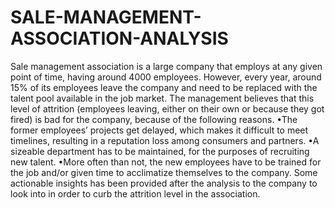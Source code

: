 # SALE-MANAGEMENT-ASSOCIATION-ANALYSIS
Sale management association is a large company that employs at any given point of time, having around 4000 employees. 
However, every year, around 15% of its employees leave the company and need to be replaced with the talent pool available in the job market. 
The management believes that this level of attrition (employees leaving, either on their own or because they got fired) is bad for the company, because of the following reasons.
•The former employees’ projects get delayed, which makes it difficult to meet timelines, resulting in a reputation loss among consumers and partners.
•A sizeable department has to be maintained, for the purposes of recruiting new talent.
•More often than not, the new employees have to be trained for the job and/or given time to acclimatize themselves to the company.
Some actionable insights has been provided after the analysis to the company to look into in order to curb the attrition level in the association.

